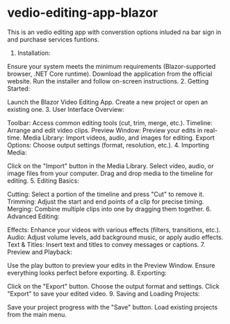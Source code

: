 # vedio-editing-app-blazor
This is an vedio editing app with converstion options inluded na bar sign in and purchase services funtions.
1. Installation:

Ensure your system meets the minimum requirements (Blazor-supported browser, .NET Core runtime).
Download the application from the official website.
Run the installer and follow on-screen instructions.
2. Getting Started:

Launch the Blazor Video Editing App.
Create a new project or open an existing one.
3. User Interface Overview:

Toolbar: Access common editing tools (cut, trim, merge, etc.).
Timeline: Arrange and edit video clips.
Preview Window: Preview your edits in real-time.
Media Library: Import videos, audio, and images for editing.
Export Options: Choose output settings (format, resolution, etc.).
4. Importing Media:

Click on the "Import" button in the Media Library.
Select video, audio, or image files from your computer.
Drag and drop media to the timeline for editing.
5. Editing Basics:

Cutting: Select a portion of the timeline and press "Cut" to remove it.
Trimming: Adjust the start and end points of a clip for precise timing.
Merging: Combine multiple clips into one by dragging them together.
6. Advanced Editing:

Effects: Enhance your videos with various effects (filters, transitions, etc.).
Audio: Adjust volume levels, add background music, or apply audio effects.
Text & Titles: Insert text and titles to convey messages or captions.
7. Preview and Playback:

Use the play button to preview your edits in the Preview Window.
Ensure everything looks perfect before exporting.
8. Exporting:

Click on the "Export" button.
Choose the output format and settings.
Click "Export" to save your edited video.
9. Saving and Loading Projects:

Save your project progress with the "Save" button.
Load existing projects from the main menu.
